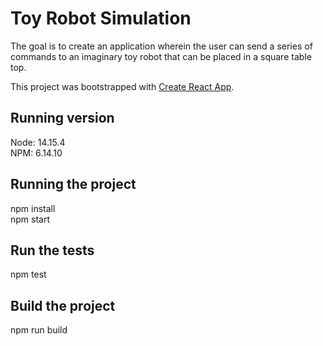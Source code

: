 # Toy Robot Simulation

The goal is to create an application wherein the user can send a series of commands to an imaginary toy robot that can be placed in a square table top.

This project was bootstrapped with [Create React App](https://github.com/facebook/create-react-app).

## Running version

Node: 14.15.4\
NPM: 6.14.10

## Running the project

npm install\
npm start

## Run the tests

npm test

## Build the project

npm run build